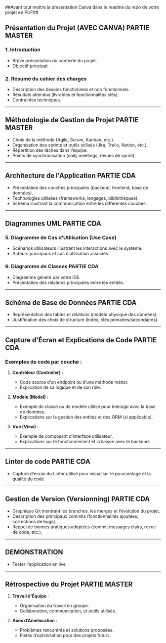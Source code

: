 ##Avant tout mettre la presentation Canva dans le readme du repo de votre projet en PDF##

## **Présentation du Projet (AVEC CANVA) PARTIE MASTER**  

### **1. Introduction**
- Brève présentation du contexte du projet.  
- Objectif principal.

### **2. Résumé du cahier des charges**
- Description des besoins fonctionnels et non fonctionnels.  
- Résultats attendus (livrables et fonctionnalités clés).  
- Contraintes techniques.

---

## **Méthodologie de Gestion de Projet  PARTIE MASTER**  
- Choix de la méthode (Agile, Scrum, Kanban, etc.).  
- Organisation des sprints et outils utilisés (Jira, Trello, Notion, etc.).  
- Répartition des tâches dans l’équipe.  
- Points de synchronisation (daily meetings, revues de sprint).  

---

## **Architecture de l'Application PARTIE CDA**  
- Présentation des couches principales (backend, frontend, base de données).  
- Technologies utilisées (frameworks, langages, bibliothèques).  
- Schéma illustrant la communication entre les différentes couches.

---

## **Diagrammes UML PARTIE CDA**  
### **5. Diagramme de Cas d’Utilisation (Use Case)**  
- Scénarios utilisateurs illustrant les interactions avec le système.  
- Acteurs principaux et cas d’utilisation associés.  

### **6. Diagramme de Classes PARTIE CDA**  
- Diagramme généré par votre IDE.  
- Présentation des relations principales entre les entités.  

---

## **Schéma de Base de Données PARTIE CDA**  
- Représentation des tables et relations (modèle physique des données).  
- Justification des choix de structure (index, clés primaires/secondaires).  

---

## **Capture d'Écran et Explications de Code PARTIE CDA**  
### **Exemples de code par couche :**
1. **Contrôleur (Controller)** :  
   - Code source d’un endpoint ou d’une méthode métier.  
   - Explication de sa logique et de son rôle.
   
2. **Modèle (Model)** :  
   - Exemple de classe ou de modèle utilisé pour interagir avec la base de données.  
   - Explications sur la gestion des entités et des ORM (si applicable).  

3. **Vue (View)** :  
   - Exemple de composant d’interface utilisateur.  
   - Explications sur le fonctionnement et la liaison avec le backend.  

---
## **Linter de code PARTIE CDA**
- Capture d'ecran du Linter utilisé pour visualiser le pourcentage et la qualité du code
---

## **Gestion de Version (Versionning) PARTIE CDA**  
- Graphique Git montrant les branches, les merges et l’évolution du projet.  
- Description des principaux commits (fonctionnalités ajoutées, corrections de bugs).  
- Rappel de bonnes pratiques adoptées (commit messages clairs, revue de code, etc.).  

---
## **DEMONSTRATION** 
- Tester l'application en live 
---

## **Rétrospective du Projet  PARTIE MASTER**  
1. **Travail d'Équipe** :  
   - Organisation du travail en groupe.  
   - Collaboration, communication, et outils utilisés.  

2. **Axes d’Amélioration** :  
   - Problèmes rencontrés et solutions proposées.  
   - Pistes d’optimisation pour des projets futurs.  
